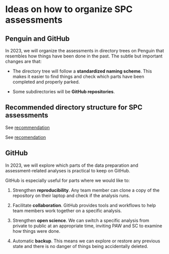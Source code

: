 # Ideas on how to organize SPC assessments

## Penguin and GitHub

In 2023, we will organize the assessments in directory trees on Penguin that
resembles how things have been done in the past. The subtle but important
changes are that:

- The directory tree will follow a **standardized naming scheme**. This makes it
  easier to find things and check which parts have been completed and properly
  parked.

- Some subdirectories will be **GitHub repositories**.

## Recommended directory structure for SPC assessments

See [recommendation](dir_tree#recommandation)

See [recomendation](dir_tree/README.md#recommendation)

## GitHub

In 2023, we will explore which parts of the data preparation and
assessment-related analyses is practical to keep on GitHub.

GitHub is especially useful for parts where we would like to:

1. Strengthen **reproducibility**. Any team member can clone a copy of the
   repository on their laptop and check if the analysis runs.

2. Facilitate **collaboration**. GitHub provides tools and workflows to help
   team members work together on a specific analysis.

3. Strengthen **open science**. We can switch a specific analysis from private
   to public at an appropriate time, inviting PAW and SC to examine how things
   were done.

4. Automatic **backup**. This means we can explore or restore any previous state
   and there is no danger of things being accidentally deleted.
